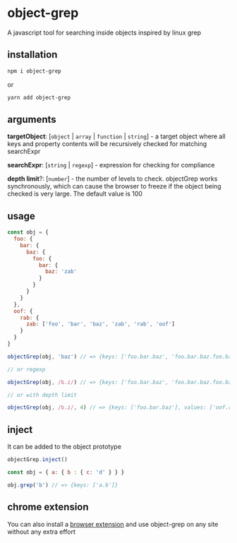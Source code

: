 # object-grep
A javascript tool for searching inside objects inspired by linux grep

## installation

```bash
npm i object-grep
```
or
```bash
yarn add object-grep
```

## arguments

**targetObject**: [`object` | `array` | `function` | `string`] - a target object where all keys and property contents will be recursively checked for matching searchExpr

**searchExpr**: [`string` | `regexp`] - expression for checking for compliance

**depth limit**?: [`number`] - the number of levels to check. objectGrep works synchronously, which can cause the browser to freeze if the object being checked is very large. The default value is 100

## usage

```javascript
const obj = {
  foo: {
    bar: {
      baz: {
        foo: {
          bar: {
            baz: 'zab'
          }
        }
      }    
    }
  },
  oof: {
    rab: {
      zab: ['foo', 'bar', 'baz', 'zab', 'rab', 'oof']
    }
  }
}

objectGrep(obj, 'baz') // => {keys: ['foo.bar.baz', 'foo.bar.baz.foo.bar.baz'], values: ['oof.rab.zab.2']}

// or regexp

objectGrep(obj, /b.z/) // => {keys: ['foo.bar.baz', 'foo.bar.baz.foo.bar.baz'], values: ['oof.rab.zab.2']}

// or with depth limit

objectGrep(obj, /b.z/, 4) // => {keys: ['foo.bar.baz'], values: ['oof.rab.zab.2']}
```

## inject

It can be added to the object prototype

```javascript
objectGrep.inject()

const obj = { a: { b : { c: 'd' } } }

obj.grep('b') // => {keys: ['a.b']}
```

## chrome extension

You can also install a [browser extension](https://github.com/ulitcos/object-grep-chrome-extension) and use object-grep on any site without any extra effort

